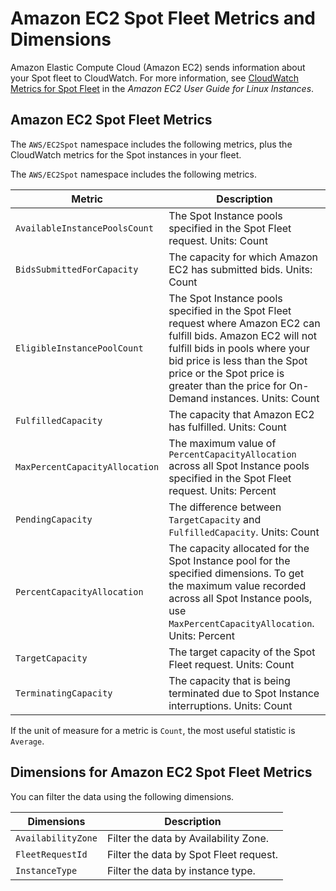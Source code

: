 # Amazon EC2 Spot Fleet Metrics and Dimensions<a name="ec2spot-metricscollected"></a>

Amazon Elastic Compute Cloud \(Amazon EC2\) sends information about your Spot fleet to CloudWatch\. For more information, see [CloudWatch Metrics for Spot Fleet](http://docs.aws.amazon.com/AWSEC2/latest/UserGuide/spot-fleet-cloudwatch-metrics.html) in the *Amazon EC2 User Guide for Linux Instances*\.

## Amazon EC2 Spot Fleet Metrics<a name="ec2spot-metrics"></a>

The `AWS/EC2Spot` namespace includes the following metrics, plus the CloudWatch metrics for the Spot instances in your fleet\.

The `AWS/EC2Spot` namespace includes the following metrics\.


| Metric | Description | 
| --- | --- | 
| `AvailableInstancePoolsCount` |  The Spot Instance pools specified in the Spot Fleet request\. Units: Count  | 
| `BidsSubmittedForCapacity` |  The capacity for which Amazon EC2 has submitted bids\. Units: Count  | 
| `EligibleInstancePoolCount` |  The Spot Instance pools specified in the Spot Fleet request where Amazon EC2 can fulfill bids\. Amazon EC2 will not fulfill bids in pools where your bid price is less than the Spot price or the Spot price is greater than the price for On\-Demand instances\. Units: Count  | 
| `FulfilledCapacity` |  The capacity that Amazon EC2 has fulfilled\. Units: Count  | 
| `MaxPercentCapacityAllocation` |  The maximum value of `PercentCapacityAllocation` across all Spot Instance pools specified in the Spot Fleet request\. Units: Percent  | 
| `PendingCapacity` |  The difference between `TargetCapacity` and `FulfilledCapacity`\. Units: Count  | 
| `PercentCapacityAllocation` |  The capacity allocated for the Spot Instance pool for the specified dimensions\. To get the maximum value recorded across all Spot Instance pools, use `MaxPercentCapacityAllocation`\. Units: Percent  | 
| `TargetCapacity` |  The target capacity of the Spot Fleet request\. Units: Count  | 
| `TerminatingCapacity` |  The capacity that is being terminated due to Spot Instance interruptions\. Units: Count  | 

If the unit of measure for a metric is `Count`, the most useful statistic is `Average`\.

## Dimensions for Amazon EC2 Spot Fleet Metrics<a name="ec2spot-metric-dimensions"></a>

You can filter the data using the following dimensions\.


| Dimensions | Description | 
| --- | --- | 
| `AvailabilityZone` |  Filter the data by Availability Zone\.  | 
| `FleetRequestId` |  Filter the data by Spot Fleet request\.  | 
| `InstanceType` |  Filter the data by instance type\.  | 